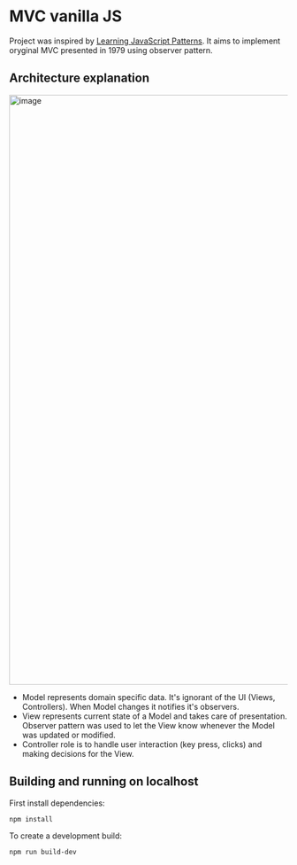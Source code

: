 # MVC vanilla JS 
Project was inspired by [Learning JavaScript Patterns](https://www.amazon.com/Learning-JavaScript-Design-Patterns-Developers/dp/1098139879). It aims to implement oryginal MVC presented in 1979 using observer pattern. 

## Architecture explanation
<img width="1065" alt="image" src="https://github.com/teoMiesiac/mvc-vanilla-js/assets/21129815/67cb5e1b-ad50-4264-92cf-3694d98ed0eb">


- Model represents domain specific data. It's ignorant of the UI (Views, Controllers). When Model changes it notifies it's observers.
- View represents current state of a Model and takes care of presentation. Observer pattern was used to let the View know whenever the Model was updated or modified.
- Controller role is to handle user interaction (key press, clicks) and making decisions for the View.

## Building and running on localhost

First install dependencies:

```sh
npm install
```
To create a development build:

```sh
npm run build-dev
```
